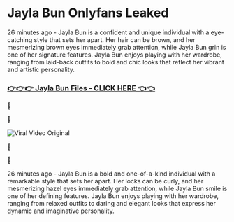 # Jayla Bun Onlyfans Leaked

<p>26 minutes ago - Jayla Bun is a confident and unique individual with a eye-catching style that sets her apart. Her hair can be brown, and her mesmerizing brown eyes immediately grab attention, while Jayla Bun grin is one of her signature features. Jayla Bun enjoys playing with her wardrobe, ranging from laid-back outfits to bold and chic looks that reflect her vibrant and artistic personality.</p><p>
<h3><a href="https://fansleaks.com-getfree.pro/jayla-bun" rel="nofollow">👉👉👉 Jayla Bun Files - CLICK HERE 👈👈</a></h3>
<p>🔻</p>
<p>🔻</p> <p>
<a href="https://fansleaks.com-getfree.pro/jayla-bun" rel="nofollow"><img src="https://i.imgur.com/0ZbtXZ5.gif" alt="Viral Video Original" style="max-width: 100%; display: inline-block;" data-target="animated-image.originalImage"></a>
<p>🔻</p>
<p>🔻</p> <p>26 minutes ago - Jayla Bun is a bold and one-of-a-kind individual with a remarkable style that sets her apart. Her locks can be curly, and her mesmerizing hazel eyes immediately grab attention, while Jayla Bun smile is one of her defining features. Jayla Bun enjoys playing with her wardrobe, ranging from relaxed outfits to daring and elegant looks that express her dynamic and imaginative personality.</p>